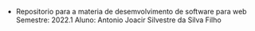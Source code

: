 - Repositorio para a materia de desemvolvimento de software para web
    Semestre: 2022.1
    Aluno: Antonio Joacir Silvestre da Silva Filho